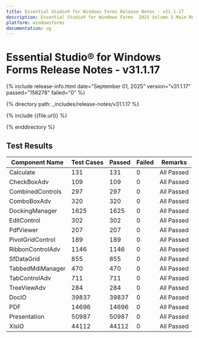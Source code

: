 ```yaml
---
title: Essential Studio® for Windows Forms Release Notes - v31.1.17
description: Essential Studio® for Windows Forms  2025 Volume 3 Main Release Release Notes - v31.1.17
platform: windowsforms
documentation: ug
---
```


# Essential Studio® for Windows Forms Release Notes - v31.1.17

{% include release-info.html date="September 01, 2025"  version="v31.1.17" passed="156278" failed="0" %}

{% directory path: _includes/release-notes/v31.1.17 %}

{% include {{file.url}} %}

{% enddirectory %}

## Test Results

| Component Name | Test Cases | Passed | Failed | Remarks |
|---------------|------------|--------|--------|---------|
| Calculate | 131 | 131 | 0 | All Passed |
| CheckBoxAdv | 109 | 109 | 0 | All Passed |
| CombinedControls | 297 | 297 | 0 | All Passed |
| ComboBoxAdv | 320 | 320 | 0 | All Passed |
| DockingManager | 1625 | 1625 | 0 | All Passed |
| EditControl | 302 | 302 | 0 | All Passed |
| PdfViewer | 207 | 207 | 0 | All Passed |
| PivotGridControl | 189 | 189 | 0 | All Passed |
| RibbonControlAdv | 1146 | 1146 | 0 | All Passed |
| SfDataGrid | 855 | 855 | 0 | All Passed |
| TabbedMdiManager | 470 | 470 | 0 | All Passed |
| TabControlAdv | 711 | 711 | 0 | All Passed |
| TreeViewAdv | 284 | 284 | 0 | All Passed |
| DocIO | 39837 | 39837 | 0 | All Passed |
| PDF | 14696 | 14696 | 0 | All Passed |
| Presentation | 50987 | 50987 | 0 | All Passed |
| XlsIO | 44112 | 44112 | 0 | All Passed |